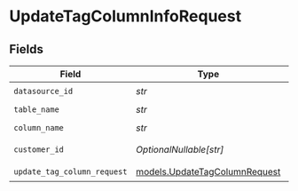 # UpdateTagColumnInfoRequest


## Fields

| Field                                                                | Type                                                                 | Required                                                             | Description                                                          |
| -------------------------------------------------------------------- | -------------------------------------------------------------------- | -------------------------------------------------------------------- | -------------------------------------------------------------------- |
| `datasource_id`                                                      | *str*                                                                | :heavy_check_mark:                                                   | N/A                                                                  |
| `table_name`                                                         | *str*                                                                | :heavy_check_mark:                                                   | N/A                                                                  |
| `column_name`                                                        | *str*                                                                | :heavy_check_mark:                                                   | N/A                                                                  |
| `customer_id`                                                        | *OptionalNullable[str]*                                              | :heavy_minus_sign:                                                   | Customer ID                                                          |
| `update_tag_column_request`                                          | [models.UpdateTagColumnRequest](../models/updatetagcolumnrequest.md) | :heavy_check_mark:                                                   | N/A                                                                  |